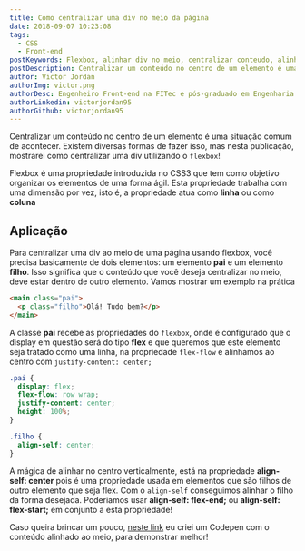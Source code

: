 ```yaml
---
title: Como centralizar uma div no meio da página
date: 2018-09-07 10:23:08
tags:
  - CSS
  - Front-end
postKeywords: Flexbox, alinhar div no meio, centralizar conteudo, alinhar conteudo no meio da div, centralizar div
postDescription: Centralizar um conteúdo no centro de um elemento é uma situação comum de acontecer. Existem diversas formas de fazer isso, mas nesta publicação, mostrarei como centralizar uma div utilizando o `flexbox`!
author: Victor Jordan
authorImg: victor.png
authorDesc: Engenheiro Front-end na FITec e pós-graduado em Engenharia de Software pela PUC-MG e formado em Banco de Dados pela Fatec, apaixonado por usabilidade, performance e UX!
authorLinkedin: victorjordan95
authorGithub: victorjordan95
---
```


Centralizar um conteúdo no centro de um elemento é uma situação comum de acontecer. Existem diversas formas de fazer isso, mas nesta publicação, mostrarei como centralizar uma div utilizando o `flexbox`!

Flexbox é uma propriedade introduzida no CSS3 que tem como objetivo organizar os elementos de uma forma ágil. Esta propriedade trabalha com uma dimensão por vez, isto é, a propriedade atua como **linha** ou como **coluna**

<!-- more -->

## Aplicação

Para centralizar uma div ao meio de uma página usando flexbox, você precisa basicamente de dois elementos: um elemento **pai** e um elemento **filho**. Isso significa que o conteúdo que você deseja centralizar no meio, deve estar dentro de outro elemento. Vamos mostrar um exemplo na prática

```html
<main class="pai">
  <p class="filho">Olá! Tudo bem?</p>
</main>
```

A classe **pai** recebe as propriedades do `flexbox`, onde é configurado que o display em questão será do tipo **flex** e que queremos que este elemento seja tratado como uma linha, na propriedade `flex-flow` e alinhamos ao centro com `justify-content: center;`

```css
.pai {
  display: flex;
  flex-flow: row wrap;
  justify-content: center;
  height: 100%;
}

.filho {
  align-self: center;
}
```

A mágica de alinhar no centro verticalmente, está na propriedade **align-self: center** pois é uma propriedade usada em elementos que são filhos de outro elemento que seja flex. Com o `align-self` conseguimos alinhar o filho da forma desejada. Poderiamos usar **align-self: flex-end;** ou **align-self: flex-start;** em conjunto a esta propriedade!

Caso queira brincar um pouco, [neste link](https://codepen.io/victorjordan95/pen/EebmOV) eu criei um Codepen com o conteúdo alinhado ao meio, para demonstrar melhor!
